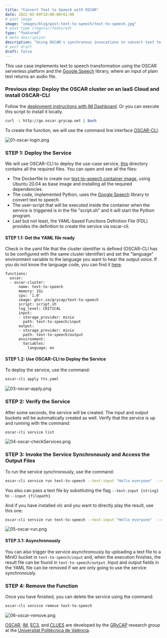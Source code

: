 ```yaml
---
title: "Convert Text to Speech with OSCAR"
date: 2022-05-09T18:00:00+01:00
# post image
image: "images/blog/post-text-to-speech/text-to-speech.jpg"
# post type (regular/featured)
type: "featured"
# meta description
description: "Using OSCAR's synchronous invocations to convert text to audio files"
# post draft
draft: false
---
```



This use case implements text to speech transformation using the OSCAR serverless platform and the [Google Speech](https://pypi.org/project/google-speech/) library, where an input of plain text returns an audio file.

### Previous step: Deploy the OSCAR cluster on an IaaS Cloud and install OSCAR-CLI

Follow the [deployment instructions with IM Dashboard](https://docs.oscar.grycap.net/deploy-im-dashboard/). Or you can execute this script to install it locally.

```bash
curl -L http://go.oscar.grycap.net | bash
```
To create the function, we will use the command line interface [OSCAR-CLI](https://docs.oscar.grycap.net/oscar-cli/).

![01-oscar-login.png](../../images/blog/post-text-to-speech/01-oscar-login.png)




### STEP 1: Deploy the Service

We will use OSCAR-CLI to deploy the use-case service, [this](https://github.com/grycap/oscar/tree/master/examples/text-to-speech) directory contains all the required files. You can open and see all the files:
  * The Dockerfile to create our [text-to-speech container image](https://github.com/orgs/grycap/packages/container/package/text-to-speech), using Ubuntu 20.04 as base image and installing all the required dependencies.
  * The code, implemented Python, uses the [Google Speech](https://pypi.org/project/google-speech/) library to convert text to speech.
  * The user-script that will be executed inside the container when the service is triggered is in the file "script.sh" and it will start the Python program.
  * Last but not least, the YAML-based Functions Definition File (FDL) provides the definition to create the service via oscar-cli.


#### STEP 1.1: Get the YAML file ready

Check in the yaml file that the cluster identifier is defined (OSCAR-CLI has to be configured with the same cluster identifier) and set the "language" environment variable to the language you want to hear the output voice. If you do not know the language code, you can find it [here](https://www.andiamo.co.uk/resources/iso-language-codes/).

```
functions:
  oscar:
  - oscar-cluster:
      name: text-to-speech
      memory: 1Gi
      cpu: '1.0'
      image: ghcr.io/grycap/text-to-speech
      script: script.sh
      log_level: CRITICAL
      input:
      - storage_provider: minio
        path: text-to-speech/input
      output:
      - storage_provider: minio
        path: text-to-speech/output
      environment: 
        Variables:
          language: en
```




#### STEP 1.2: Use OSCAR-CLI to Deploy the Service

To deploy the service, use the command:
```sh
oscar-cli apply tts.yaml
```
![03-oscar-apply.png](../../images/blog/post-text-to-speech/03-oscar-apply.png)



### STEP 2: Verify the Service

After some seconds, the service will be created. The input and output buckets will be automatically created as well. Verify that the service is up and running with the command:

```sh
oscar-cli service list
```

![04-oscar-checkServices.png](../../images/blog/post-text-to-speech/04-oscar-checkServices.png)


### STEP 3: Invoke the Service Synchronously and Access the Output Files

To run the service synchronously, use the command:

```sh
oscar-cli service run text-to-speech --text-input "Hello everyone"  --output output.mp3
```

You also can pass a text file by substituting the flag `--text-input {string}` to `--input {filepath}`

And if you have installed vlc and you want to directly play the result, use this one:

```sh
oscar-cli service run text-to-speech --text-input "Hello everyone"  --output output.mp3 && vlc output.mp3
```

![05-oscar-run.png](../../images/blog/post-text-to-speech/05-oscar-run.png)


#### STEP 3.1: Asynchronously

You can also trigger the service asynchronously by uploading a text file to a MinIO bucket in `text-to-speech/input` and, when the execution finishes, the result file can be found in `text-to-speech/output`. Input and output fields in the YAML file can be removed if we are only going to use the service synchronously.


### STEP 4: Remove the Function

Once you have finished, you can delete the service using the command:

```sh
oscar-cli service remove text-to-speech
```

![06-oscar-remove.png](../../images/blog/post-text-to-speech/06-oscar-remove.png)


[OSCAR](https://grycap.github.io/oscar/), [IM](http://www.grycap.upv.es/im), [EC3](https://github.com/grycap/ec3), and [CLUES](https://www.grycap.upv.es/clues/) are developed by the [GRyCAP](https://www.grycap.upv.es/) research group at the [Universitat Politècnica de València](https://www.upv.es/).
